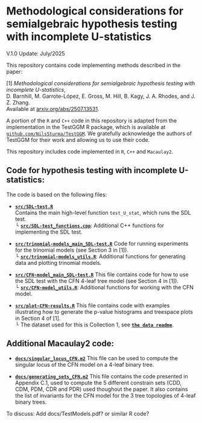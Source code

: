# Methodological considerations for semialgebraic hypothesis testing with incomplete U-statistics

V.1.0 Update: July/2025

This repository contains code implementing methods described in the paper:

[1] *Methodological considerations for semialgebraic hypothesis testing with incomplete U-statistics*,  
D. Barnhill, M. Garrote-López, E. Gross, M. Hill, B. Kagy, J. A. Rhodes, and J. Z. Zhang.  
Available at [arxiv.org/abs/2507.13531](https://arxiv.org/abs/2507.13531).


A portion of the `R` and `C++` code in this repository is adapted from the implementation in the TestGGM R package, which is available at [`github.com/NilsSturma/TestGGM`](https://github.com/NilsSturma/TestGGM). We gratefully acknowledge the authors of TestGGM for their work and allowing us to use their code.

This repository includes code implemented in `R`, `C++` and `Macaulay2`.

## Code for hypothesis testing with incomplete U-statistics:
The code is based on the following files:

- **[`src/SDL-test.R`](src/SDL-test.R)**  
  Contains the main high-level function `test_U_stat`, which runs the SDL test.  
  └ **[`src/SDL-test_functions.cpp`](src/SDL-test_functions.cpp)**: Additional C++ functions for implementing the SDL test.

- **[`src/trinomial-models_main_SDL-test.R`](src/trinomial-models_main_SDL-test.R)** Code for running experiments for the trinomial models (see Section 3 in [1]).  
  └ **[`src/trinomial-models_utils.R`](src/trinomial-models_utils.R)**: Additional functions for generating data and plotting trinomial models.  

- **[`src/CFN-model_main_SDL-test.R`](src/CFN-model_main_SDL-test.R)**
  This file contains code for how to use the SDL test with the CFN 4-leaf tree model (see Section 4 in [1]).  
  └ **[`src/CFN-model_utils.R`](src/CFN-model_utils.R)**: Additional functions for working with the CFN model.

- **[`src/plot-CFN-results.R`](src/plot-CFN-results.R)** 
  This file contains code with examples illustrating how to generate the p-value histograms and treespace plots in Section 4 of [1].  
  └ The dataset used for this is Collection 1, see **[`the data readme`](data/README.md)**.


## Additional Macaulay2 code:
- **[`docs/singular_locus_CFN.m2`](docs/singular_locus_CFN.m2)** This file can be used to compute the singular locus of the CFN model on a 4-leaf binary tree.

- **[`docs/generating_sets_CFN.m2`](docs/generating_sets_CFN.m2)** This file contains the code presented in Appendix C.1, used to compute the 5 different constrain sets (CDD, CDM, PDM, CDR and PDR) used thoughout the paper. It also contains the list of invariants for the CFN model for the 3 tree topologies of 4-leaf binary trees.


To discuss: Add docs/TestModels.pdf? or similar R code?


